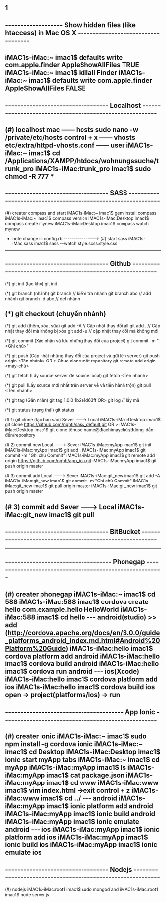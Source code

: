 1
-----------------------------------------------------------------------------------------------------
------------------- Show hidden files (like htaccess) in Mac OS X -----------------------------------
-----------------------------------------------------------------------------------------------------
iMAC1s-iMac:~ imac1$ defaults write com.apple.finder AppleShowAllFiles TRUE
iMAC1s-iMac:~ imac1$ killall Finder
iMAC1s-iMac:~ imac1$ defaults write com.apple.finder AppleShowAllFiles FALSE
-----------------------------------------------------------------------------------------------------
---------------------------------- Localhost --------------------------------------------------------
-----------------------------------------------------------------------------------------------------
(#) localhost mac
—— hosts
sudo nano -w /private/etc/hosts
control + x
—— vhosts
etc/extra/httpd-vhosts.conf
—— user
iMAC1s-iMac:~ imac1$ cd /Applications/XAMPP/htdocs/wohnungssuche/trunk_pro
iMAC1s-iMac:trunk_pro imac1$ sudo chmod -R 777 *
-----------------------------------------------------------------------------------------------------
---------------------------------- SASS -------------------------------------------------------------
-----------------------------------------------------------------------------------------------------
(#) creater compass and start
iMAC1s-iMac:~ imac1$ gem install compass
iMAC1s-iMac:~ imac1$ compass version
iMAC1s-iMac:Desktop imac1$ compass create mynew
iMAC1s-iMac:Desktop imac1$ compass watch mynew
* note change in config.rb
--------------->
(#) start sass
iMAC1s-iMac:sass imac1$ sass --watch style.scss:style.css
-----------------------------------------------------------------------------------------------------
---------------------------------- Github -----------------------------------------------------------
-----------------------------------------------------------------------------------------------------
(*) git init (tạo kho)
	git init

(*) git branch (nhánh)
	git branch        // kiểm tra nhánh
	git branch abc    // add nhánh
	git branch -d abc // del nhánh

(*) git checkout (chuyển nhánh)
-----

(*) git add (thêm, xóa, sửa)
	git add -A         // Cập nhật thay đổi all
	git add .          // Cập nhật thay đổi mà không bị xóa
	git add -u		   // cập nhật thay đổi mà không mới

(*) git commit (Xác nhận và lưu những thay đổi của project)
	git commit -m "<Ghi chú>"

(*) git push  (Cập nhật những thay đổi của project và gửi lên server)
	git push origin <Tên nhánh>
OR >  Chưa clone một repository
	git remote add origin <máy-chủ>

(*) git fetch (Lấy source server đè source local)
	git fetch <Tên nhánh>

(*) git pull (Lấy source mới nhất trên server về và tiến hành trộn)
	git pull <Tên nhánh>

(*) git tag (Gắn nhãn)
	git tag 1.0.0 1b2e1d63ff
OR>
	git log            // lấy mã 

(*) git status (trạng thái)
	git status

(# 1) git clone (tạo bản sao) Sever ---> Local
iMAC1s-iMac:Desktop imac1$ git clone https://github.com/nghti/sass_default.git
OR >
iMAC1s-iMac:Desktop imac1$ git clone tênusername@địachỉmáychủ:/đường-dẫn-đến/repository

(# 2) commit new Local ---> Sever
iMAC1s-iMac:myApp imac1$ git init
iMAC1s-iMac:myApp imac1$ git add .
iMAC1s-iMac:myApp imac1$ git commit -m "Ghi chú Commit"
	iMAC1s-iMac:myApp imac1$ git remote add origin https://github.com/nghti/app_ion.git
iMAC1s-iMac:myApp imac1$ git push origin master

(# 3) commit add Local ---> Sever
iMAC1s-iMac:git_new imac1$ git add -A
iMAC1s-iMac:git_new imac1$ git commit -m "Ghi chú Commit"
	iMAC1s-iMac:git_new imac1$ git pull origin master
iMAC1s-iMac:git_new imac1$ git push origin master

(# 3) commit add Sever ---> Local
iMAC1s-iMac:git_new imac1$ git pull
-----------------------------------------------------------------------------------------------------
---------------------------------- BitBucket --------------------------------------------------------
-----------------------------------------------------------------------------------------------------

-----------------------------------------------------------------------------------------------------
----------------------------------- Phonegap --------------------------------------------------------
-----------------------------------------------------------------------------------------------------
(#) creater phonegap
iMAC1s-iMac:~ imac1$ cd 588
iMAC1s-iMac:588 imac1$ cordova create hello com.example.hello HelloWorld
iMAC1s-iMac:588 imac1$ cd hello 
--- android(studio) >> add (http://cordova.apache.org/docs/en/3.0.0/guide_platforms_android_index.md.html#Android%20Platform%20Guide)
iMAC1s-iMac:hello imac1$ cordova platform add android
iMAC1s-iMac:hello imac1$ cordova build android
iMAC1s-iMac:hello imac1$ cordova run android
--- ios(Xcode)
iMAC1s-iMac:hello imac1$ cordova platform add ios
iMAC1s-iMac:hello imac1$ cordova build ios
open -> project(platforms/ios) -> run
-----------------------------------------------------------------------------------------------------
--------------------------------------- App Ionic ---------------------------------------------------
-----------------------------------------------------------------------------------------------------
(#) creater ionic
iMAC1s-iMac:~ imac1$ sudo npm install -g cordova ionic
iMAC1s-iMac:~ imac1$ cd Desktop
iMAC1s-iMac:Desktop imac1$ ionic start myApp tabs
iMAC1s-iMac:~ imac1$ cd myApp
iMAC1s-iMac:myApp imac1$ ls
iMAC1s-iMac:myApp imac1$ cat package.json
iMAC1s-iMac:myApp imac1$ cd www
iMAC1s-iMac:www imac1$ vim index.html
->exit control + z
iMAC1s-iMac:www imac1$ cd ../
--- android
iMAC1s-iMac:myApp imac1$ ionic platform add android
iMAC1s-iMac:myApp imac1$ ionic build android
iMAC1s-iMac:myApp imac1$ ionic emulate android
--- ios
iMAC1s-iMac:myApp imac1$ ionic platform add ios
iMAC1s-iMac:myApp imac1$ ionic build ios
iMAC1s-iMac:myApp imac1$ ionic emulate ios
-----------------------------------------------------------------------------------------------------
---------------------------------- Nodejs -----------------------------------------------------------
-----------------------------------------------------------------------------------------------------
(#) nodejs
iMAC1s-iMac:root1 imac1$ sudo mongod
and
iMAC1s-iMac:root1 imac1$ node server.js
